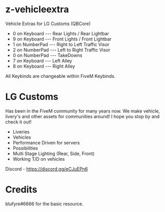 # z-vehicleextra
Vehicle Extras for LG Customs (QBCore)

- 0 on Keyboard --- Rear Lights / Rear Lightbar
- 9 on Keyboard --- Front Lights / Front Lightbar
- 1 on NumberPad --- Right to Left Traffic Visor
- 2 on NumberPad --- Left to Right Traffic Visor
- 0 on NumberPad --- TakeDowns
- 7 on Keyboard --- Left Alley
- 8 on Keyboard --- Right Alley

All Keybinds are changeable within FiveM Keybinds.



# LG Customs
Has been in the FiveM community for many years now. We make vehicle, livery's and other assets for communities around! I hope you stop by and check it out!

- Liveries
- Vehicles
- Performance Driven for servers
- Possibilities
- Multi Stage Lighting (Rear, Side, Front)
- Working T/D on vehicles

Discord - https://discord.gg/eCJuEPn6

# Credits
blufyre#6666 for the basic resource.
